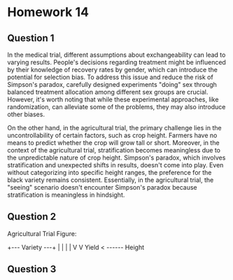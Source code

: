# Homework 14
## Question 1

In the medical trial, different assumptions about exchangeability can lead to varying results. People's decisions regarding treatment might be influenced by their knowledge of recovery rates by gender, which can introduce the potential for selection bias. To address this issue and reduce the risk of Simpson's paradox, carefully designed experiments "doing" sex through balanced treatment allocation among different sex groups are crucial. However, it's worth noting that while these experimental approaches, like randomization, can alleviate some of the problems, they may also introduce other biases.

On the other hand, in the agricultural trial, the primary challenge lies in the uncontrollability of certain factors, such as crop height. Farmers have no means to predict whether the crop will grow tall or short. Moreover, in the context of the agricultural trial, stratification becomes meaningless due to the unpredictable nature of crop height. Simpson's paradox, which involves stratification and unexpected shifts in results, doesn't come into play. Even without categorizing into specific height ranges, the preference for the black variety remains consistent. Essentially, in the agricultural trial, the "seeing" scenario doesn't encounter Simpson's paradox because stratification is meaningless in hindsight.


## Question 2

Agricultural Trial Figure:

  +--- Variety ---+
  |               |
  |               |
  V               V
 Yield < ------ Height


## Question 3





